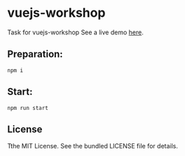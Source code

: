 # vuejs-workshop
Task for vuejs-workshop
See a live demo [here](http://workshop.rudchyk.pp.ua/).

## Preparation:
```
npm i
```

## Start:
```
npm run start
```

## License
Tthe MIT License. See the bundled LICENSE file for details.
